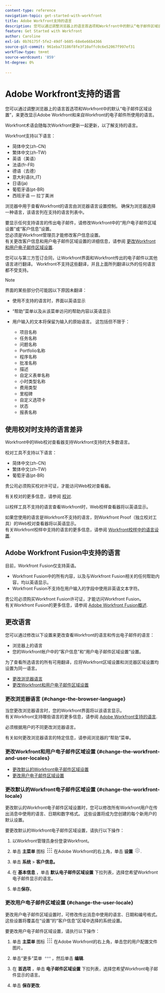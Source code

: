 ```yaml
---
content-type: reference
navigation-topic: get-started-with-workfront
title: Adobe Workfront支持的语言
description: 您可以通过调整浏览器上的语言首选项和Workfront中的默认“电子邮件区域设置”，来更改显示Adobe Workfront和来自Workfront的电子邮件所使用的语言。
feature: Get Started with Workfront
author: Caroline
exl-id: 0b76175f-5fe2-49df-b605-68e6e66b4366
source-git-commit: 961eba73186f8fe3f10affc0c6e52067f997ef31
workflow-type: tm+mt
source-wordcount: '859'
ht-degree: 0%

---
```


# Adobe Workfront支持的语言

您可以通过调整浏览器上的语言首选项和Workfront中的默认“电子邮件区域设置”，来更改显示Adobe Workfront和来自Workfront的电子邮件所使用的语言。

Workfront术语会随每次Workfront更新一起更新，以了解支持的语言。

Workfront支持以下语言：

* 简体中文(zh-CN)
* 繁体中文(zh-TW)
* 英语（美语）
* 法语(fr-FR)
* 德语（去德）
* 意大利语(it_IT)
* 日语(ja)
* 葡萄牙语(pt-BR)
* 西班牙语 — 拉丁美洲

浏览器中用于查看Workfront的语言由浏览器语言设置控制。 确保为浏览器选择一种语言，该语言列在支持的语言列表中。

要显示任何支持语言的传出电子邮件，请修改Workfront中的“用户电子邮件区域设置”或“客户信息”设置。\
您必须是Workfront管理员才能修改客户信息设置。\
有关更改客户信息和用户电子邮件区域设置的详细信息，请参阅 [更改Workfront和用户电子邮件区域设置](#change-the-workfront-and-user-locales).

您可以与第三方签订合同，让Workfront界面和Workfront传出的电子邮件以其他语言进行翻译。 Workfront不支持这些翻译，并且上面所列翻译以外的任何语言都不受支持。

>[!NOTE]
>
>界面的某些部分仍可能因以下原因未翻译：
>
>* 使用不支持的语言时，界面以英语显示
>* “帮助”菜单以及从该菜单访问的帮助内容以英语显示
>* 用户输入的文本将保留为输入的原始语言。 这包括但不限于：
   >
   >   * 项目名称
   >   * 任务名称
   >   * 问题名称
   >   * Portfolio名称
   >   * 程序名称
   >   * 批准名称
   >   * 描述
   >   * 自定义表单名称
   >   * 小时类型名称
   >   * 费用类型
   >   * 里程碑
   >   * 自定义选项卡
   >   * 状态
   >   * 报表名称
>


## 使用校对时支持的语言差异

Workfront中的Web校对查看器支持Workfront支持的大多数语言。

校对工具不支持以下语言：

* 简体中文(zh-CN)
* 繁体中文(zh-TW)
* 葡萄牙语(pt-BR)

贵公司必须购买校对许可证，才能访问Web校对查看器。

有关校对的更多信息，请参阅 [校对](../review-and-approve-work/proofing/proofing.md).

以校样工具不支持的语言查看Workfront时，Web校样查看器将以英语显示。

如果您使用的语言是Workfront不支持的语言，则Workfront Proof（独立校对工具）的Web校对查看器将以英语显示。\
有关Workfront校样中支持的语言的更多信息，请参阅 [Workfront校样中的语言设置](../workfront-proof/wp-getstarted/system-information/language-settings.md).

## Adobe Workfront Fusion中支持的语言

目前，Workfront Fusion仅支持英语。

* Workfront Fusion中的所有内容，以及与Workfront Fusion相关的任何帮助内容，均以英语显示。
* Workfront Fusion不支持在用户输入的字段中使用非英语文本字符。

贵公司必须购买Workfront Fusion许可证，才能访问Workfront Fusion。\
有关Workfront Fusion的更多信息，请参阅 [Adobe Workfront Fusion概述](../workfront-fusion/get-started/workfront-fusion-overview.md).

## 更改语言

您可以通过修改以下设置来更改查看Workfront的语言和传出电子邮件的语言：

* 浏览器上的语言
* 您的Workfront帐户中的“客户信息”和“用户电子邮件区域设置”设置。

为了查看所选语言的所有可用翻译，应将Workfront区域设置和浏览器区域设置均设置为同一语言。

* [更改浏览器语言](#change-the-browser-language)
* [更改Workfront和用户电子邮件区域设置](#change-the-workfront-and-user-locales)

### 更改浏览器语言 {#change-the-browser-language}

当您更改浏览器语言时，您的Workfront界面将以该语言显示。\
有关Workfront支持哪些语言的更多信息，请参阅 [Adobe Workfront支持的语言](#supported-languages).

必须根据用户的不同更改浏览器语言。

有关如何更改浏览器语言的特定信息，请参阅浏览器的“帮助”菜单。

### 更改Workfront和用户电子邮件区域设置 {#change-the-workfront-and-user-locales}

* [更改默认的Workfront电子邮件区域设置](#change-the-workfront-locale)
* [更改用户电子邮件区域设置](#change-the-user-locale)

### 更改默认的Workfront电子邮件区域设置 {#change-the-workfront-locale}

更改默认的Workfront电子邮件区域设置时，您可以修改所有Workfront用户在传出消息中使用的语言、日期和数字格式。 这些设置将成为您创建的每个新用户的默认设置。

要更改默认的Workfront电子邮件区域设置，请执行以下操作：

1. 以Workfront管理员身份登录Workfront。
1. 单击 **主菜单** 图标 ![](assets/main-menu-icon.png) 在Adobe Workfront的右上角，单击 **设置** ![](assets/gear-icon-settings.png).

1. 单击 **系统** > **客户信息。**

1. 在 **基本信息** ，单击 **默认电子邮件区域设置** 下拉列表，选择您希望Workfront电子邮件显示的语言。

1. 单击&#x200B;**保存**。

### 更改用户电子邮件区域设置 {#change-the-user-locale}

更改用户电子邮件区域设置时，可修改传出消息中使用的语言、日期和编号格式。 这些设置将覆盖在“设置”的“客户信息”区域中选择的系统设置。

要更改用户电子邮件区域设置，请执行以下操作：

1. 单击 **主菜单** 图标 ![](assets/main-menu-icon.png) 在Adobe Workfront的右上角，单击您的用户配置文件图片。

1. 单击“更多”菜单 ![](assets/more-icon.png)，然后单击 **编辑**.

1. 在 **首选项** ，单击 **电子邮件区域设置** 下拉列表，选择您希望Workfront电子邮件显示的语言。

1. 单击 **保存更改**.
